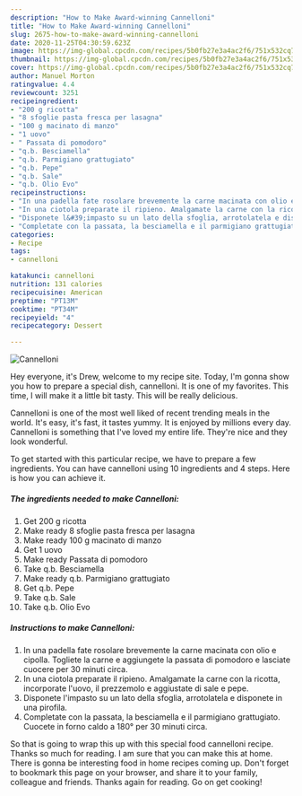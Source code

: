 ```yaml
---
description: "How to Make Award-winning Cannelloni"
title: "How to Make Award-winning Cannelloni"
slug: 2675-how-to-make-award-winning-cannelloni
date: 2020-11-25T04:30:59.623Z
image: https://img-global.cpcdn.com/recipes/5b0fb27e3a4ac2f6/751x532cq70/cannelloni-recipe-main-photo.jpg
thumbnail: https://img-global.cpcdn.com/recipes/5b0fb27e3a4ac2f6/751x532cq70/cannelloni-recipe-main-photo.jpg
cover: https://img-global.cpcdn.com/recipes/5b0fb27e3a4ac2f6/751x532cq70/cannelloni-recipe-main-photo.jpg
author: Manuel Morton
ratingvalue: 4.4
reviewcount: 3251
recipeingredient:
- "200 g ricotta"
- "8 sfoglie pasta fresca per lasagna"
- "100 g macinato di manzo"
- "1 uovo"
- " Passata di pomodoro"
- "q.b. Besciamella"
- "q.b. Parmigiano grattugiato"
- "q.b. Pepe"
- "q.b. Sale"
- "q.b. Olio Evo"
recipeinstructions:
- "In una padella fate rosolare brevemente la carne macinata con olio e cipolla. Togliete la carne e aggiungete la passata di pomodoro e lasciate cuocere per 30 minuti circa."
- "In una ciotola preparate il ripieno. Amalgamate la carne con la ricotta, incorporate l&#39;uovo, il prezzemolo e aggiustate di sale e pepe."
- "Disponete l&#39;impasto su un lato della sfoglia, arrotolatela e disponete in una pirofila."
- "Completate con la passata, la besciamella e il parmigiano grattugiato. Cuocete in forno caldo a 180° per 30 minuti circa."
categories:
- Recipe
tags:
- cannelloni

katakunci: cannelloni 
nutrition: 131 calories
recipecuisine: American
preptime: "PT13M"
cooktime: "PT34M"
recipeyield: "4"
recipecategory: Dessert

---
```



![Cannelloni](https://img-global.cpcdn.com/recipes/5b0fb27e3a4ac2f6/751x532cq70/cannelloni-recipe-main-photo.jpg)

Hey everyone, it's Drew, welcome to my recipe site. Today, I'm gonna show you how to prepare a special dish, cannelloni. It is one of my favorites. This time, I will make it a little bit tasty. This will be really delicious.

Cannelloni is one of the most well liked of recent trending meals in the world. It's easy, it's fast, it tastes yummy. It is enjoyed by millions every day. Cannelloni is something that I've loved my entire life. They're nice and they look wonderful.




To get started with this particular recipe, we have to prepare a few ingredients. You can have cannelloni using 10 ingredients and 4 steps. Here is how you can achieve it.

<!--inarticleads1-->

##### The ingredients needed to make Cannelloni:

1. Get 200 g ricotta
1. Make ready 8 sfoglie pasta fresca per lasagna
1. Make ready 100 g macinato di manzo
1. Get 1 uovo
1. Make ready  Passata di pomodoro
1. Take q.b. Besciamella
1. Make ready q.b. Parmigiano grattugiato
1. Get q.b. Pepe
1. Take q.b. Sale
1. Take q.b. Olio Evo




<!--inarticleads2-->

##### Instructions to make Cannelloni:

1. In una padella fate rosolare brevemente la carne macinata con olio e cipolla. Togliete la carne e aggiungete la passata di pomodoro e lasciate cuocere per 30 minuti circa.
1. In una ciotola preparate il ripieno. Amalgamate la carne con la ricotta, incorporate l&#39;uovo, il prezzemolo e aggiustate di sale e pepe.
1. Disponete l&#39;impasto su un lato della sfoglia, arrotolatela e disponete in una pirofila.
1. Completate con la passata, la besciamella e il parmigiano grattugiato. Cuocete in forno caldo a 180° per 30 minuti circa.




So that is going to wrap this up with this special food cannelloni recipe. Thanks so much for reading. I am sure that you can make this at home. There is gonna be interesting food in home recipes coming up. Don't forget to bookmark this page on your browser, and share it to your family, colleague and friends. Thanks again for reading. Go on get cooking!
